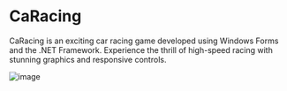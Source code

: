 # CaRacing
CaRacing is an exciting car racing game developed using Windows Forms and the .NET Framework. Experience the thrill of high-speed racing with stunning graphics and responsive controls.

![image](https://github.com/Nabaraj222/CaRacing/assets/40794501/39bd94b2-eb5b-4e76-ab6b-1cbad076ac5c)

